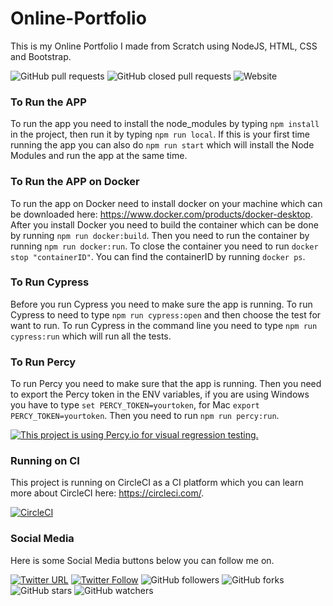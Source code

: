 # Online-Portfolio
This is my Online Portfolio I made from Scratch using NodeJS, HTML, CSS and Bootstrap.

![GitHub pull requests](https://img.shields.io/github/issues-pr/Dhaigh94/Online-Portfolio)
![GitHub closed pull requests](https://img.shields.io/github/issues-pr-closed/Dhaigh94/Online-Portfolio)
![Website](https://img.shields.io/website?url=https%3A%2F%2Fwww.davidhaighportfolio.com%2F)

### To Run the APP
To run the app you need to install the node_modules by typing ```npm install``` in the project, then run it by typing ```npm run local```. If this is your first time running the app you can also do ```npm run start``` which will install the Node Modules and run the app at the same time.

### To Run the APP on Docker
To run the app on Docker need to install docker on your machine which can be downloaded here: https://www.docker.com/products/docker-desktop. After you install Docker you need to build the container which can be done by running ```npm run docker:build```. Then you need to run the container by running ```npm run docker:run```. To close the container you need to run ```docker stop "containerID"```. You can find the containerID by running ```docker ps```.

### To Run Cypress
Before you run Cypress you need to make sure the app is running.
To run Cypress to need to type ```npm run cypress:open``` and then choose the test for want to run.
To run Cypress in the command line you need to type ```npm run cypress:run``` which will run all the tests.

### To Run Percy
To run Percy you need to make sure that the app is running.
Then you need to export the Percy token in the ENV variables, if you are using Windows you have to type ```set PERCY_TOKEN=yourtoken```, for Mac ```export PERCY_TOKEN=yourtoken```.
Then you need to run ```npm run percy:run```.

[![This project is using Percy.io for visual regression testing.](https://percy.io/static/images/percy-badge.svg)](https://percy.io/Davids-Stuff/Online-Portfolio)

### Running on CI
This project is running on CircleCI as a CI platform which you can learn more about CircleCI here: https://circleci.com/.

[![CircleCI](https://circleci.com/gh/Dhaigh94/Online-Portfolio.svg?style=shield)](https://circleci.com/gh/Dhaigh94/Online-Portfolio)

### Social Media
Here is some Social Media buttons below you can follow me on.

[![Twitter URL](https://img.shields.io/twitter/url/http/shields.io.svg?style=social&style=plastic)](https://twitter.com/BugDevilDavid)
[![Twitter Follow](https://img.shields.io/twitter/follow/BugDevilDavid.svg?style=social)](https://twitter.com/BugDevilDavid)
![GitHub followers](https://img.shields.io/github/followers/Dhaigh94?style=social)
![GitHub forks](https://img.shields.io/github/forks/Dhaigh94/Online-Portfolio?style=social)
![GitHub stars](https://img.shields.io/github/stars/Dhaigh94/Online-Portfolio?style=social)
![GitHub watchers](https://img.shields.io/github/watchers/Dhaigh94/Online-Portfolio?style=social)